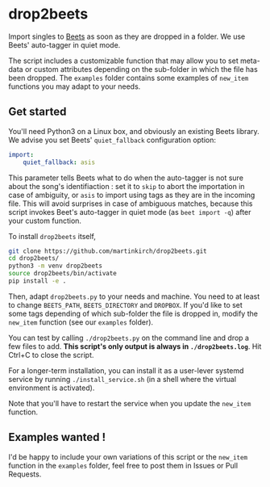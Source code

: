 # drop2beets

Import singles to [Beets](http://beets.io/) as soon as they are dropped in a folder.
We use Beets' auto-tagger in quiet mode.

The script includes a customizable function that may allow you to set meta-data
or custom attributes depending on the sub-folder in which the file has been dropped.
The `examples` folder contains some examples of `new_item` functions you may
adapt to your needs.


## Get started

You'll need Python3 on a Linux box, and obviously an existing Beets library.
We advise you set Beets' `quiet_fallback` configuration option:

```yaml
import:
    quiet_fallback: asis
```

This parameter tells Beets what to do when the auto-tagger is not sure about
the song's identifiaction :
set it to `skip` to abort the importation in case of ambiguity,
or `asis` to import using tags as they are in the incoming file.
This will avoid surprises in case of ambiguous matches,
because this script invokes Beet's auto-tagger in quiet mode (as `beet import -q`)
after your custom function.

To install `drop2beets` itself,

```bash
git clone https://github.com/martinkirch/drop2beets.git
cd drop2beets/
python3 -m venv drop2beets
source drop2beets/bin/activate
pip install -e .
```

Then, adapt `drop2beets.py` to your needs and machine.
You need to at least to change `BEETS_PATH`, `BEETS_DIRECTORY` and `DROPBOX`.
If you'd like to set some tags depending of which sub-folder the file is dropped in,
modify the `new_item` function (see our `examples` folder).

You can test by calling `./drop2beets.py` on the command line and drop a few files to add.
**This script's only output is always in `./drop2beets.log`**.
Hit Ctrl+C to close the script.

For a longer-term installation,
you can install it as a user-lever systemd service by running `./install_service.sh`
(in a shell where the virtual environment is activated).

Note that you'll have to restart the service when you update the `new_item` function.


## Examples wanted !

I'd be happy to include your own variations of this script or the `new_item` function
in the `examples` folder, feel free to post them in Issues or Pull Requests.
